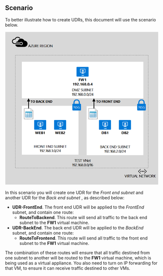 ## Scenario

To better illustrate how to create UDRs, this document will use the scenario below.

![IMAGE DESCRIPTION](./media/virtual-network-create-udr-scenario-include/figure1.png)

In this scenario you will create one UDR for the *Front end subnet* and another UDR for the *Back end subnet* , as described below: 

- **UDR-FrontEnd**. The front end UDR will be applied to the *FrontEnd* subnet, and contain one route:	
	- **RouteToBackend**. This route will send all traffic to the back end subnet to the **FW1** virtual machine.
- **UDR-BackEnd**. The back end UDR will be applied to the *BackEnd* subnet, and contain one route:	
	- **RouteToFrontend**. This route will send all traffic to the front end subnet to the **FW1** virtual machine.

The combination of these routes will ensure that all traffic destined from one subnet to another will be routed to the **FW1** virtual machine, which is being used as a virtual appliance. You also need to turn on IP forwarding for that VM, to ensure it can receive traffic destined to other VMs.
